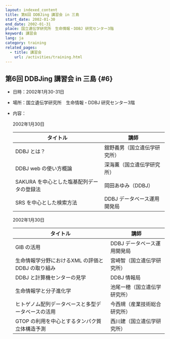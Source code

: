```yaml
---
layout: indexed_content
title: 第6回 DDBJing 講習会 in 三島
start_date: 2002-01-30
end_date: 2002-01-31
place: 国立遺伝学研究所　生命情報・DDBJ 研究センター3階
keyword: 講習会
lang: ja
category: training
related_pages:
  - title: 講習会
    url: /activities/training.html
---
```


## 第6回 DDBJing 講習会 in 三島  {#6}

-   日時：2002年1月30-31日

-   場所：国立遺伝学研究所　生命情報・DDBJ 研究センター3階

-   内容：

    2002年1月30日

    | タイトル | 講師 |
    |----|----|
    | DDBJ とは？ | 舘野義男（国立遺伝学研究所） |
    | DDBJ web の使い方概論 | 深海薫（国立遺伝学研究所） |
    | SAKURA を中心とした塩基配列データの登録法 | 岡田あゆみ（DDBJ） |
    | SRS を中心とした検索方法 | DDBJ データベース運用開発局 |

    2002年1月30日

    | タイトル | 講師 |
    |----|----|
    | GIB の活用 | DDBJ データベース運用開発局  |
    | 生命情報学分野におけるXML の評価とDDBJ の取り組み  | 宮崎智（国立遺伝学研究所） |
    | DDBJ と計算機センターの見学 | DDBJ 情報局 |
    | 生命情報学と分子進化学 | 池尾一穂（国立遺伝学研究所） |
    | ヒトゲノム配列データベースと多型データベースの活用 | 今西規（産業技術総合研究所） |
    | GTOP の利用を中心とするタンパク質立体構造予測      | 西川建（国立遺伝学研究所） |